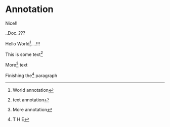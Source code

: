 # Annotation

Nice!!

..Doc..???

Hello World[^1]....!!!

This is some text[^2]

More[^3] text

Finishing the[^4] paragraph

[^1]: World annotation

[^2]: text annotation

[^3]: More annotation

[^4]: T H E
